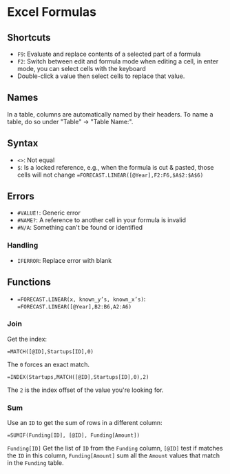 # Excel Formulas

## Shortcuts

- `F9`: Evaluate and replace contents of a selected part of a formula
- `F2`: Switch between edit and formula mode when editing a cell, in enter mode, you can select cells with the keyboard
- Double-click a value then select cells to replace that value.

## Names

In a table, columns are automatically named by their headers. To name a table, do so under "Table" -> "Table Name:".

## Syntax

- `<>`: Not equal
- `$`: Is a locked reference, e.g., when the formula is cut & pasted, those cells will not change `=FORECAST.LINEAR([@Year],F2:F6,$A$2:$A$6)`

## Errors

- `#VALUE!`: Generic error
- `#NAME?`: A reference to another cell in your formula is invalid
- `#N/A`: Something can't be found or identified

### Handling

- `IFERROR`: Replace error with blank

## Functions

- `=FORECAST.LINEAR(x, known_y’s, known_x’s)`: `=FORECAST.LINEAR([@Year],B2:B6,A2:A6)`

### Join

Get the index:

	=MATCH([@ID],Startups[ID],0)

The `0` forces an exact match.

	=INDEX(Startups,MATCH([@ID],Startups[ID],0),2)

The `2` is the index offset of the value you're looking for.

### Sum

Use an `ID` to get the sum of rows in a different column:

	=SUMIF(Funding[ID], [@ID], Funding[Amount])

`Funding[ID]` Get the list of `ID` from the `Funding` column, `[@ID]` test if matches the `ID` in this column, `Funding[Amount]` sum all the `Amount` values that match in the `Funding` table.
